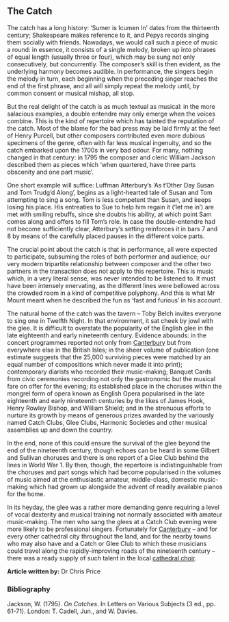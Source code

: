 ## The Catch

The catch has a long history: ‘Sumer is Icumen In’ dates from the thirteenth century; Shakespeare makes reference to it, and Pepys records singing them socially with friends. Nowadays, we would call such a piece of music a round: in essence, it consists of a single melody, broken up into phrases of equal length (usually three or four), which may be sung not only consecutively, but concurrently. The composer’s skill is then evident, as the underlying harmony becomes audible. In performance, the singers begin the melody in turn, each beginning when the preceding singer reaches the end of the first phrase, and all will simply repeat the melody until, by common consent or musical mishap, all stop. 

But the real delight of the catch is as much textual as musical: in the more salacious examples, a double entendre may only emerge when the voices combine. This is the kind of repertoire which has tainted the reputation of the catch. Most of the blame for the bad press may be laid firmly at the feet of Henry Purcell, but other composers contributed even more dubious specimens of the genre, often with far less musical ingenuity, and so the catch embarked upon the 1700s in very bad odour. For many, nothing changed in that century: in 1795 the composer and cleric William Jackson described them as pieces which ‘when quartered, have three parts obscenity and one part music’.  

One short example will suffice: Luffman Atterbury’s ‘As t’Other Day Susan and Tom Trudg’d Along’, begins as a light-hearted tale of Susan and Tom attempting to sing a song. Tom is less competent than Susan, and keeps losing his place. His entreaties to Sue to help him regain it (‘let me in’) are met with smiling rebuffs, since she doubts his ability, at which point Sam comes along and offers to fill Tom’s role. In case the double-entendre had not become sufficiently clear, Atterbury’s setting reinforces it in bars 7 and 8 by means of the carefully placed pauses in the different voice parts.

The crucial point about the catch is that in performance, all were expected to participate, subsuming the roles of both performer and audience; our very modern tripartite relationship between composer and the other two partners in the transaction does not apply to this repertoire. This is music which, in a very literal sense, was never intended to be listened to. It must have been intensely enervating, as the different lines were bellowed across the crowded room in a kind of competitive polyphony. And this is what Mr Mount meant when he described the fun as ‘fast and furious’ in his account.

The natural home of the catch was the tavern – Toby Belch invites everyone to sing one in Twelfth Night. In that environment, it sat cheek by jowl with the glee.
It is difficult to overstate the popularity of the English glee in the late eighteenth and early nineteenth century. Evidence abounds: in the concert programmes reported not only from [Canterbury](/music/19c-music-canterbury) but from everywhere else in the British Isles; in the sheer volume of publication (one estimate suggests that the 25,000 surviving pieces were matched by an equal number of compositions which never made it into print); contemporary diarists who recorded their music-making; Banquet Cards from civic ceremonies recording not only the gastronomic but the musical fare on offer for the evening; its established place in the choruses within the mongrel form of opera known as English Opera popularised in the late eighteenth and early nineteenth centuries by the likes of James Hook, Henry Rowley Bishop, and William Shield; and in the strenuous efforts to nurture its growth by means of generous prizes awarded by the variously named Catch Clubs, Glee Clubs, Harmonic Societies and other musical assemblies up and down the country. 

In the end, none of this could ensure the survival of the glee beyond the end of the nineteenth century, though echoes can be heard in some Gilbert and Sullivan choruses and there is one report of a Glee Club behind the lines in World War 1. By then, though, the repertoire is indistinguishable from the choruses and part songs which had become popularised in the volumes of music aimed at the enthusiastic amateur, middle-class, domestic music-making which had grown up alongside the advent of readily available pianos for the home.
 
In its heyday, the glee was a rather more demanding genre requiring a level of vocal dexterity and musical training not normally associated with amateur music-making. The men who sang the glees at a Catch Club evening were more likely to be professional singers. Fortunately for [Canterbury](/music/19c-music-canterbury) – and for every other cathedral city throughout the land, and for the nearby towns who may also have and a Catch or Glee Club to which these musicians could travel along the rapidly-improving roads of the nineteenth century – there was a ready supply of such talent in the local [cathedral choir](/music/19c-cathedral-singing). 

**Article written by:** Dr Chris Price

### Bibliography

Jackson, W. (1795). _On Catches_. In Letters on Various Subjects (3 ed., pp. 61-71). London: T. Cadell, Jun., and W. Davies.  
